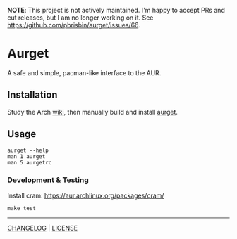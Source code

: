 **NOTE**: This project is not actively maintained. I'm happy to accept PRs and
cut releases, but I am no longer working on it. See https://github.com/pbrisbin/aurget/issues/66.

# Aurget

A safe and simple, pacman-like interface to the AUR.

## Installation

Study the Arch [wiki][], then manually build and install [aurget][].

[wiki]:   https://wiki.archlinux.org/index.php/AUR
[aurget]: https://aur.archlinux.org/packages/aurget/

## Usage

```console
aurget --help
man 1 aurget
man 5 aurgetrc
```

### Development & Testing

Install cram: https://aur.archlinux.org/packages/cram/

```
make test
```

---

[CHANGELOG](./CHANGELOG.md) | [LICENSE](./LICENSE)
